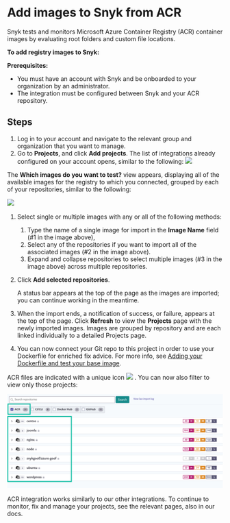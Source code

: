 # Add images to Snyk from ACR

Snyk tests and monitors Microsoft Azure Container Registry (ACR) container images by evaluating root folders and custom file locations.

**To add registry images to Snyk:**

**Prerequisites:**

* You must have an account with Snyk and be onboarded to your organization by an administrator.
* The integration must be configured between Snyk and your ACR repository.

## Steps

1. Log in to your account and navigate to the relevant group and organization that you want to manage.
2. Go to **Projects**, and click **Add projects**. The list of integrations already configured on your account opens, similar to the following: ![](../../../.gitbook/assets/uuid-dd01aab7-482f-0fc2-01de-c2427a14a0e0-en.png)

The **Which images do you want to test?** view appears, displaying all of the available images for the registry to which you connected, grouped by each of your repositories, similar to the following:

![](<../../../.gitbook/assets/uuid-bd9cf629-f5fb-b28b-1fc1-40df2367a7f9-en (1) (1) (2) (4) (2) (1) (1) (1) (1) (1) (1) (1) (1) (1) (1) (1) (1) (1) (1) (1) (1) (1) (1) (1) (1) (1) (1) (1) (1) (1) (1) (1) (1) (1) (1) (1) (1) (1) (1) (1) (1) (1) (1) (1) (1) (1) (1) (1) (1) (1) ( (10).png>)

1. Select single or multiple images with any or all of the following methods:
   1. Type the name of a single image for import in the **Image Name** field (#1 in the image above),
   2. Select any of the repositories if you want to import all of the associated images (#2 in the image above).
   3. Expand and collapse repositories to select multiple images (#3 in the image above) across multiple repositories.
2.  Click **Add selected repositories**.

    A status bar appears at the top of the page as the images are imported; you can continue working in the meantime.
3. When the import ends, a notification of success, or failure, appears at the top of the page. Click **Refresh** to view the **Projects** page with the newly imported images. Images are grouped by repository and are each linked individually to a detailed Projects page.
4. You can now connect your Git repo to this project in order to use your Dockerfile for enriched fix advice. For more info, see [Adding your Dockerfile and test your base image](https://support.snyk.io/hc/articles/360003916218#UUID-9ab347a6-8af0-ef6c-5ebd-cec21fbfab29).

ACR files are indicated with a unique icon ![](../../../.gitbook/assets/uuid-5d10608d-d674-d4ee-d6c2-6faadd6fc8ea-en.png) . You can now also filter to view only those projects:

![](<../../../.gitbook/assets/image (4) (3) (3) (3) (3) (4) (4) (5) (4) (1) (1) (1) (1) (1) (1) (1) (1) (1) (1) (1) (1) (1) (1) (1) (1) (1) (1) (1) (1) (1) (1) (1) (1) (1) (1) (1) (1) (1) (1) (1) (1) (1) (1) (1) (1) (1) (1) (1) (1) (1) (1) (1) (1) (1) (1) (1) (1) (1) (1) (1)   (2).png>)

ACR integration works similarly to our other integrations. To continue to monitor, fix and manage your projects, see the relevant pages, also in our docs.
